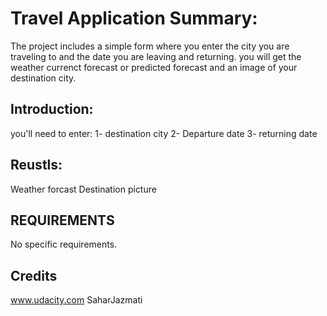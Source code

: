 # Travel Application Summary:

The project includes a simple form where you enter the city you are traveling to and the date you are leaving and returning. you will get the weather currenct forecast or predicted forecast and an image of your destination city.

## Introduction:
you'll need to enter:
1- destination city
2- Departure date
3- returning date

## Reustls:
Weather forcast
Destination picture

## REQUIREMENTS
No specific requirements.

## Credits
www.udacity.com
SaharJazmati
